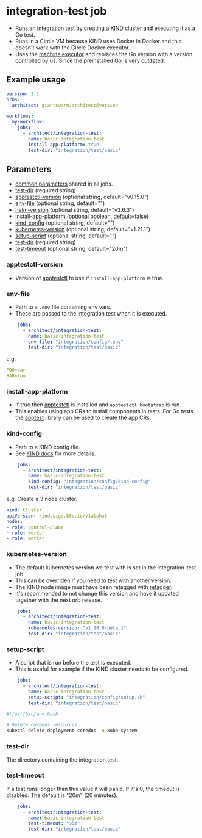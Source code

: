 # integration-test job

- Runs an integration test by creating a [KIND] cluster and executing it as a Go test.
- Runs in a Circle VM because KIND uses Docker in Docker and this doesn't work
with the Circle Docker executor.
- Uses the [machine executor] and replaces the Go version with a version
  controlled by us. Since the preinstalled Go is very outdated.

## Example usage

```yaml
version: 2.1
orbs:
  architect: giantswarm/architect@version

workflows:
  my-workflow:
    jobs:
      - architect/integration-test:
        name: basic-integration-test
        install-app-platform: true
        test-dir: "integration/test/basic"
```

## Parameters

- [common parameters](common.md#parameters) shared in all jobs.
- [test-dir](#attach_workspace) (required string)
- [apptestctl-version](#apptestctl-version) (optional string, default="v0.15.0")
- [env-file](#env-file) (optional string, default="")
- [helm-version](#helm-version) (optional string, default="v3.6.3")
- [install-app-platform](#install-app-platform) (optional boolean, default=false)
- [kind-config](#kind-config) (optional string, default="")
- [kubernetes-version](#kubernetes-version) (optional string, default="v1.21.1")
- [setup-script](#setup-script) (optional string, default="")
- [test-dir](#test-dir) (required string)
- [test-timeout](#test-timeout) (optional string, default="20m")

### apptestctl-version

- Version of [apptestctl] to use if `install-app-platform` is true.

### env-file

- Path to a `.env` file containing env vars.
- These are passed to the integration test when it is executed.

```yaml
    jobs:
      - architect/integration-test:
        name: basic-integration-test
        env-file: "integration/config/.env"
        test-dir: "integration/test/basic"
```

e.g.

```yaml
FOO=bar
BAR=foo
```

### install-app-platform

- If true then [apptestctl] is installed and `apptestctl bootstrap` is run.
- This enables using app CRs to install components in tests. For Go tests the
[apptest] library can be used to create the app CRs.

### kind-config

- Path to a KIND config file.
- See [KIND docs] for more details.

```yaml
    jobs:
      - architect/integration-test:
        name: basic-integration-test
        kind-config: "integration/config/kind-config"
        test-dir: "integration/test/basic"
```

e.g. Create a 3 node cluster.

```yaml
kind: Cluster
apiVersion: kind.sigs.k8s.io/v1alpha3
nodes:
- role: control-plane
- role: worker
- role: worker
```

### kubernetes-version

- The default kubernetes version we test with is set in the integration-test
job.
- This can be overriden if you need to test with another version.
- The KIND node image must have been retagged with [retagger].
- It's recommended to not change this version and have it updated together with
the next orb release.

```yaml
    jobs:
      - architect/integration-test:
        name: basic-integration-test
        kubernetes-version: "v1.18.0-beta.1"
        test-dir: "integration/test/basic"
```

### setup-script

- A script that is run before the test is executed.
- This is useful for example if the KIND cluster needs to be configured.

```yaml
    jobs:
      - architect/integration-test:
        name: basic-integration-test
        setup-script: "integration/config/setup.sh"
        test-dir: "integration/test/basic"
```

```bash
#!/usr/bin/env bash

# Delete coredns resources
kubectl delete deployment coredns -n kube-system
```

### test-dir

The directory containing the integration test.

### test-timeout

If a test runs longer than this value it will panic.
If it's 0, the timeout is disabled.
The default is "20m" (20 minutes).

```yaml
    jobs:
      - architect/integration-test:
        name: basic-integration-test
        test-timeout: "35m"
        test-dir: "integration/test/basic"
```

[apptest]: https://github.com/giantswarm/apptest
[apptestctl]: https://github.com/giantswarm/apptestctl
[KIND]: https://kind.sigs.k8s.io
[KIND docs]: https://kind.sigs.k8s.io/docs/user/configuration/
[machine executor]: https://circleci.com/docs/2.0/executor-types/#using-machine
[retagger]: https://github.com/giantswarm/retagger
